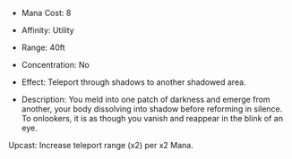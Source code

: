 - Mana Cost: 8
    
- Affinity: Utility
    
- Range: 40ft
    
- Concentration: No
    
- Effect: Teleport through shadows to another shadowed area.
    
- Description: You meld into one patch of darkness and emerge from another, your body dissolving into shadow before reforming in silence. To onlookers, it is as though you vanish and reappear in the blink of an eye.
    

Upcast: Increase teleport range (x2) per x2 Mana.